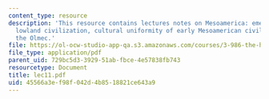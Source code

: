 ```yaml
---
content_type: resource
description: 'This resource contains lectures notes on Mesoamerica: emergence of early
  lowland civilization, cultural uniformity of early Mesoamerican civilizations, and
  the Olmec.'
file: https://ol-ocw-studio-app-qa.s3.amazonaws.com/courses/3-986-the-human-past-introduction-to-archaeology-fall-2006/45566a3ef98f042d4b8518821ce643a9_lec11.pdf
file_type: application/pdf
parent_uid: 729bc5d3-3929-51ab-fbce-4e57838fb743
resourcetype: Document
title: lec11.pdf
uid: 45566a3e-f98f-042d-4b85-18821ce643a9
---
```

